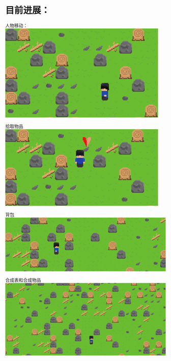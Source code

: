 # 目前进展：

人物移动：
![move](./snapshot/walk.gif)

拾取物品
![pickup](./snapshot/pickup.gif)

背包
![backpack](./snapshot/backpack.gif)

合成表和合成物品
![backpack](./snapshot/compose.gif)